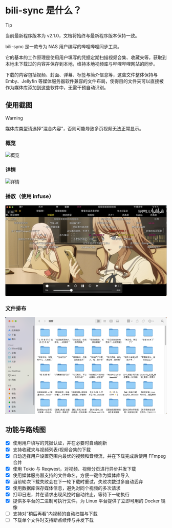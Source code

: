 # bili-sync 是什么？

> [!TIP]
> 当前最新程序版本为 v2.1.0，文档将始终与最新程序版本保持一致。

bili-sync 是一款专为 NAS 用户编写的哔哩哔哩同步工具。

它的基本的工作原理是使用用户填写的凭据定期扫描视频合集、收藏夹等，获取到本地未下载过的内容并保存到本地，维持本地视频库与哔哩哔哩网站的同步。

下载的内容包括视频、封面、弹幕、标签与简介信息等，这些文件整体保持与 Emby、Jellyfin 等媒体服务器软件兼容的文件布局，使得目的文件夹可以直接被作为媒体库添加到这些软件中，无需干预自动识别。

## 使用截图

> [!WARNING]
> 媒体库类型请选择“混合内容”，否则可能导致多页视频无法正常显示。



### 概览
![概览](/assets/overview.png)
### 详情
![详情](/assets/detail.png)
### 播放（使用 infuse）
![播放](/assets/play.png)
### 文件排布
![文件](/assets/dir.png)

## 功能与路线图

- [x] 使用用户填写的凭据认证，并在必要时自动刷新
- [x] 支持收藏夹与视频列表/视频合集的下载
- [x] 自动选择用户设置范围内最优的视频和音频流，并在下载完成后使用 FFmpeg 合并
- [x] 使用 Tokio 与 Reqwest，对视频、视频分页进行异步并发下载
- [x] 使用媒体服务器支持的文件命名，方便一键作为媒体库导入
- [x] 当前轮次下载失败会在下一轮下载时重试，失败次数过多自动丢弃
- [x] 使用数据库保存媒体信息，避免对同个视频的多次请求
- [x] 打印日志，并在请求出现风控时自动终止，等待下一轮执行
- [x] 提供多平台的二进制可执行文件，为 Linux 平台提供了立即可用的 Docker 镜像
- [ ] 支持对“稍后再看”内视频的自动扫描与下载
- [ ] 下载单个文件时支持断点续传与并发下载
